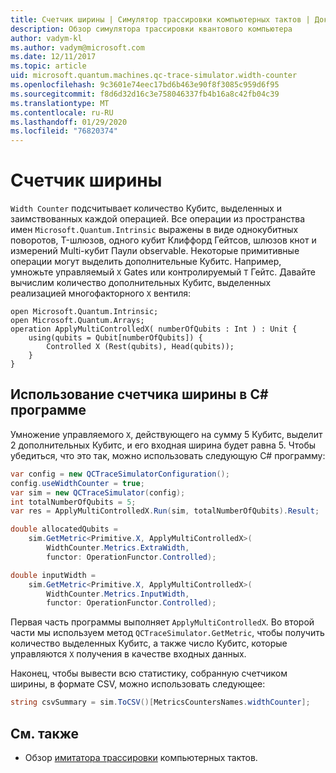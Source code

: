 ```yaml
---
title: Счетчик ширины | Симулятор трассировки компьютерных тактов | Документация Майкрософт
description: Обзор симулятора трассировки квантового компьютера
author: vadym-kl
ms.author: vadym@microsoft.com
ms.date: 12/11/2017
ms.topic: article
uid: microsoft.quantum.machines.qc-trace-simulator.width-counter
ms.openlocfilehash: 9c3601e74eec17bd6b463e90f8f3085c959d6f95
ms.sourcegitcommit: f8d6d32d16c3e758046337fb4b16a8c42fb04c39
ms.translationtype: MT
ms.contentlocale: ru-RU
ms.lasthandoff: 01/29/2020
ms.locfileid: "76820374"
---
```

# <a name="width-counter"></a>Счетчик ширины

`Width Counter` подсчитывает количество Кубитс, выделенных и заимствованных каждой операцией.
Все операции из пространства имен `Microsoft.Quantum.Intrinsic` выражены в виде однокубитных поворотов, T-шлюзов, одного кубит Клиффорд Гейтсов, шлюзов кнот и измерений Multi-кубит Паули observable. Некоторые примитивные операции могут выделить дополнительные Кубитс. Например, умножьте управляемый `X` Gates или контролируемый `T` Гейтс. Давайте вычислим количество дополнительных Кубитс, выделенных реализацией многофакторного `X` вентиля:

```qsharp
open Microsoft.Quantum.Intrinsic;
open Microsoft.Quantum.Arrays;
operation ApplyMultiControlledX( numberOfQubits : Int ) : Unit {
    using(qubits = Qubit[numberOfQubits]) {
        Controlled X (Rest(qubits), Head(qubits));
    } 
}
```

## <a name="using-width-counter-within-a-c-program"></a>Использование счетчика ширины в C# программе

Умножение управляемого `X`, действующего на сумму 5 Кубитс, выделит 2 дополнительных Кубитс, и его входная ширина будет равна 5. Чтобы убедиться, что это так, можно использовать следующую C# программу:

```csharp 
var config = new QCTraceSimulatorConfiguration();
config.useWidthCounter = true;
var sim = new QCTraceSimulator(config);
int totalNumberOfQubits = 5;
var res = ApplyMultiControlledX.Run(sim, totalNumberOfQubits).Result;

double allocatedQubits = 
    sim.GetMetric<Primitive.X, ApplyMultiControlledX>(
        WidthCounter.Metrics.ExtraWidth,
        functor: OperationFunctor.Controlled); 

double inputWidth =
    sim.GetMetric<Primitive.X, ApplyMultiControlledX>(
        WidthCounter.Metrics.InputWidth,
        functor: OperationFunctor.Controlled);
```

Первая часть программы выполняет `ApplyMultiControlledX`. Во второй части мы используем метод `QCTraceSimulator.GetMetric`, чтобы получить количество выделенных Кубитс, а также число Кубитс, которые управляются `X` получения в качестве входных данных. 

Наконец, чтобы вывести всю статистику, собранную счетчиком ширины, в формате CSV, можно использовать следующее:
```csharp
string csvSummary = sim.ToCSV()[MetricsCountersNames.widthCounter];
```

## <a name="see-also"></a>См. также ##

- Обзор [имитатора трассировки](xref:microsoft.quantum.machines.qc-trace-simulator.intro) компьютерных тактов.
